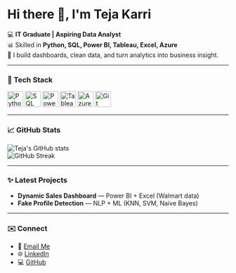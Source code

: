 # Hi there 👋, I'm Teja Karri

💻 **IT Graduate | Aspiring Data Analyst**  
📊 Skilled in **Python, SQL, Power BI, Tableau, Excel, Azure**  
🚀 I build dashboards, clean data, and turn analytics into business insight.

---

### 🔧 Tech Stack
<p align="left">
  <img src="https://cdn.jsdelivr.net/gh/devicons/devicon/icons/python/python-original.svg" alt="Python" width="36" height="36"/>
  <img src="https://cdn.jsdelivr.net/gh/devicons/devicon/icons/mysql/mysql-original.svg" alt="SQL" width="36" height="36"/>
  <img src="https://img.icons8.com/color/48/power-bi.png" alt="Power BI" width="36" height="36"/>
  <img src="https://www.pngmart.com/files/23/Tableau-Logo-PNG-HD.png" alt="Tableau" width="36" height="36"/>
  <img src="https://cdn.jsdelivr.net/gh/devicons/devicon/icons/azure/azure-original.svg" alt="Azure" width="36" height="36"/>
  <img src="https://cdn.jsdelivr.net/gh/devicons/devicon/icons/git/git-original.svg" alt="Git" width="36" height="36"/>
</p>

---

### 📈 GitHub Stats
![Teja's GitHub stats](https://github-readme-stats.vercel.app/api?username=KARRITEJA555&show_icons=true&theme=tokyonight)  
![GitHub Streak](https://streak-stats.demolab.com?user=KARRITEJA555&theme=tokyonight&hide_border=true)

---

### ✨ Latest Projects
- **Dynamic Sales Dashboard** — Power BI + Excel (Walmart data)  
- **Fake Profile Detection** — NLP + ML (KNN, SVM, Naive Bayes)

---

### ✉️ Connect
- 📧 [Email Me](mailto:tejakarri555@gmail.com)  
- 🌐 [LinkedIn](https://linkedin.com/in/karri-teja)  
- 💻 [GitHub](https://github.com/KARRITEJA555)





